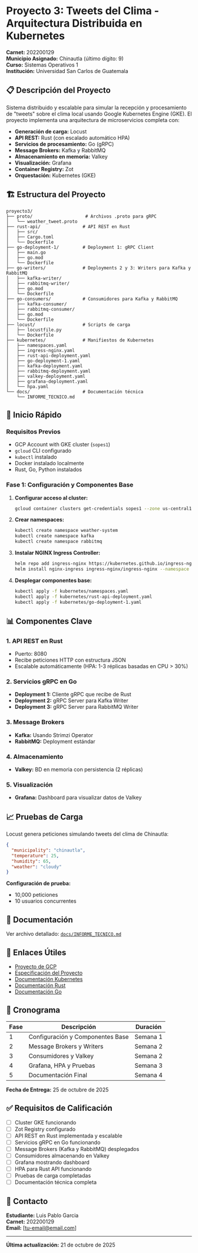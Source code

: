 # Proyecto 3: Tweets del Clima - Arquitectura Distribuida en Kubernetes

**Carnet:** 202200129  
**Municipio Asignado:** Chinautla (último dígito: 9)  
**Curso:** Sistemas Operativos 1  
**Institución:** Universidad San Carlos de Guatemala

## 📋 Descripción del Proyecto

Sistema distribuido y escalable para simular la recepción y procesamiento de "tweets" sobre el clima local usando Google Kubernetes Engine (GKE). El proyecto implementa una arquitectura de microservicios completa con:

- **Generación de carga:** Locust
- **API REST:** Rust (con escalado automático HPA)
- **Servicios de procesamiento:** Go (gRPC)
- **Message Brokers:** Kafka y RabbitMQ
- **Almacenamiento en memoria:** Valkey
- **Visualización:** Grafana
- **Container Registry:** Zot
- **Orquestación:** Kubernetes (GKE)

## 🏗️ Estructura del Proyecto

```
proyecto3/
├── proto/                    # Archivos .proto para gRPC
│   └── weather_tweet.proto
├── rust-api/                # API REST en Rust
│   ├── src/
│   ├── Cargo.toml
│   └── Dockerfile
├── go-deployment-1/         # Deployment 1: gRPC Client
│   ├── main.go
│   ├── go.mod
│   └── Dockerfile
├── go-writers/              # Deployments 2 y 3: Writers para Kafka y RabbitMQ
│   ├── kafka-writer/
│   ├── rabbitmq-writer/
│   ├── go.mod
│   └── Dockerfile
├── go-consumers/            # Consumidores para Kafka y RabbitMQ
│   ├── kafka-consumer/
│   ├── rabbitmq-consumer/
│   ├── go.mod
│   └── Dockerfile
├── locust/                  # Scripts de carga
│   ├── locustfile.py
│   └── Dockerfile
├── kubernetes/              # Manifiestos de Kubernetes
│   ├── namespaces.yaml
│   ├── ingress-nginx.yaml
│   ├── rust-api-deployment.yaml
│   ├── go-deployment-1.yaml
│   ├── kafka-deployment.yaml
│   ├── rabbitmq-deployment.yaml
│   ├── valkey-deployment.yaml
│   ├── grafana-deployment.yaml
│   └── hpa.yaml
└── docs/                    # Documentación técnica
    └── INFORME_TECNICO.md
```

## 🚀 Inicio Rápido

### Requisitos Previos

- GCP Account with GKE cluster (`sopes1`)
- `gcloud` CLI configurado
- `kubectl` instalado
- Docker instalado localmente
- Rust, Go, Python instalados

### Fase 1: Configuración y Componentes Base

1. **Configurar acceso al cluster:**
   ```bash
   gcloud container clusters get-credentials sopes1 --zone us-central1-c --project proyecto-3-475405
   ```

2. **Crear namespaces:**
   ```bash
   kubectl create namespace weather-system
   kubectl create namespace kafka
   kubectl create namespace rabbitmq
   ```

3. **Instalar NGINX Ingress Controller:**
   ```bash
   helm repo add ingress-nginx https://kubernetes.github.io/ingress-nginx
   helm install nginx-ingress ingress-nginx/ingress-nginx --namespace ingress-nginx --create-namespace
   ```

4. **Desplegar componentes base:**
   ```bash
   kubectl apply -f kubernetes/namespaces.yaml
   kubectl apply -f kubernetes/rust-api-deployment.yaml
   kubectl apply -f kubernetes/go-deployment-1.yaml
   ```

## 📊 Componentes Clave

### 1. API REST en Rust
- Puerto: 8080
- Recibe peticiones HTTP con estructura JSON
- Escalable automáticamente (HPA: 1-3 réplicas basadas en CPU > 30%)

### 2. Servicios gRPC en Go
- **Deployment 1:** Cliente gRPC que recibe de Rust
- **Deployment 2:** gRPC Server para Kafka Writer
- **Deployment 3:** gRPC Server para RabbitMQ Writer

### 3. Message Brokers
- **Kafka:** Usando Strimzi Operator
- **RabbitMQ:** Deployment estándar

### 4. Almacenamiento
- **Valkey:** BD en memoria con persistencia (2 réplicas)

### 5. Visualización
- **Grafana:** Dashboard para visualizar datos de Valkey

## 📈 Pruebas de Carga

Locust genera peticiones simulando tweets del clima de Chinautla:

```json
{
  "municipality": "chinautla",
  "temperature": 25,
  "humidity": 65,
  "weather": "cloudy"
}
```

**Configuración de prueba:**
- 10,000 peticiones
- 10 usuarios concurrentes

## 📝 Documentación

Ver archivo detallado: [`docs/INFORME_TECNICO.md`](./docs/INFORME_TECNICO.md)

## 🔗 Enlaces Útiles

- [Proyecto de GCP](https://console.cloud.google.com/kubernetes/clusters?project=proyecto-3-475405)
- [Especificación del Proyecto](../proyecto3_md/Proyecto3-SOPES1-kubernetes-Enunciado.md)
- [Documentación Kubernetes](https://kubernetes.io/docs/)
- [Documentación Rust](https://www.rust-lang.org/learn)
- [Documentación Go](https://golang.org/doc/)

## 📅 Cronograma

| Fase | Descripción | Duración |
|------|-------------|----------|
| 1 | Configuración y Componentes Base | Semana 1 |
| 2 | Message Brokers y Writers | Semana 2 |
| 3 | Consumidores y Valkey | Semana 2 |
| 4 | Grafana, HPA y Pruebas | Semana 3 |
| 5 | Documentación Final | Semana 4 |

**Fecha de Entrega:** 25 de octubre de 2025

## ✅ Requisitos de Calificación

- [ ] Cluster GKE funcionando
- [ ] Zot Registry configurado
- [ ] API REST en Rust implementada y escalable
- [ ] Servicios gRPC en Go funcionando
- [ ] Message Brokers (Kafka y RabbitMQ) desplegados
- [ ] Consumidores almacenando en Valkey
- [ ] Grafana mostrando dashboard
- [ ] HPA para Rust API funcionando
- [ ] Pruebas de carga completadas
- [ ] Documentación técnica completa

## 📧 Contacto

**Estudiante:** Luis Pablo Garcia  
**Carnet:** 202200129  
**Email:** [tu-email@email.com]

---

**Última actualización:** 21 de octubre de 2025
